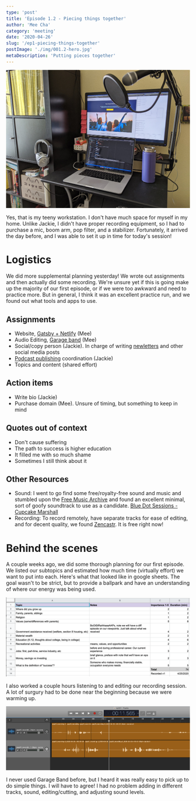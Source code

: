 ```yaml
---
type: 'post'
title: 'Episode 1.2 - Piecing things together'
author: 'Mee Cha'
category: 'meeting'
date: '2020-04-26'
slug: '/ep1-piecing-things-together'
postImage: './img/001.2-hero.jpg'
metaDescription: 'Putting pieces together'
---
```


![Alt Text](./img/001.2-hero.jpg)

Yes, that is my teeny workstation. I don't have much space for myself in my home. Unlike Jackie, I didn't have proper recording equipment, so I had to purchase a mic, boom arm, pop filter, and a stabilizer. Fortunately, it arrived the day before, and I was able to set it up in time for today's session!

# Logistics

We did more supplemental planning yesterday! We wrote out assignments and then actually did some recording. We're unsure yet if this is going make up the majority of our first episode, or if we were too awkward and need to practice more. But in general, I think it was an excellent practice run, and we found out what tools and apps to use.

## Assignments

- Website, [Gatsby + Netlify](https://www.netlify.com/with/gatsby) (Mee)
- Audio Editing, [Garage band](https://www.apple.com/mac/garageband/) (Mee)
- Social/copy person (Jackie). In charge of writing [newletters](https://mailchimp.com) and other social media posts
- [Podcast publishing](https://anchor.fm) coordination (Jackie)
- Topics and content (shared effort)

## Action items

- Write bio (Jackie)
- Purchase domain (Mee). Unsure of timing, but something to keep in mind

## Quotes out of context

- Don't cause suffering
- The path to success is higher education
- It filled me with so much shame
- Sometimes I still think about it

## Other Resources

- Sound: I went to go find some free/royalty-free sound and music and stumbled upon the [Free Music Archive](https://freemusicarchive.org) and found an excellent minimal, sort of goofy soundtrack to use as a candidate. [Blue Dot Sessions - Cupcake Marshall](https://files.freemusicarchive.org/storage-freemusicarchive-org/music/Music_for_Video/Blue_Dot_Sessions/Love_and_Weasel/Blue_Dot_Sessions_-_04_-_Cupcake_Marshall.mp3)
- Recording: To record remotely, have separate tracks for ease of editing, and for decent quality, we found [Zencastr](https://zencastr.com/). It is free right now!

# Behind the scenes

A couple weeks ago, we did some thorough planning for our first episode. We listed our subtopics and estimated how much time (virtually effort) we want to put into each. Here's what that looked like in google sheets. The goal wasn't to be strict, but to provide a ballpark and have an understanding of where our energy was being used.

![Episode one breakdown](./img/000.2-planning.png)

I also worked a couple hours listening to and editing our recording session. A lot of surgury had to be done near the beginning because we were warming up.

![Garage band edit](./img/000.2-editing.png)

I never used Garage Band before, but I heard it was really easy to pick up to do simple things. I will have to agree! I had no problem adding in different tracks, sound, editing/cutting, and adjusting sound levels.
